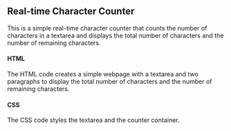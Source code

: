  ## Real-time Character Counter

This is a simple real-time character counter that counts the number of characters in a textarea and displays the total number of characters and the number of remaining characters.

#### HTML

The HTML code creates a simple webpage with a textarea and two paragraphs to display the total number of characters and the number of remaining characters.

#### CSS

The CSS code styles the textarea and the counter container.



